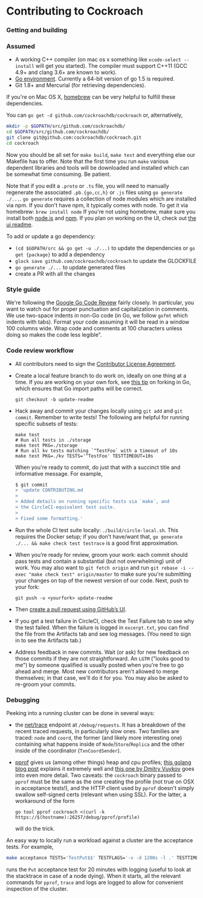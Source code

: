 # Contributing to Cockroach

### Getting and building

### Assumed
 * A working C++ compiler (on mac os x something like `xcode-select
   --install` will get you started). The compiler must support C++11
   (GCC 4.9+ and clang 3.6+ are known to work).
 * [Go environment](http://golang.org/doc/code.html). Currently a
   64-bit version of go 1.5 is required.
 * Git 1.8+ and Mercurial (for retrieving dependencies).

If you're on Mac OS X, [homebrew](http://brew.sh/) can be very helpful to fulfill these dependencies.

You can `go get -d github.com/cockroachdb/cockroach` or, alternatively,

```bash
mkdir -p $GOPATH/src/github.com/cockroachdb/
cd $GOPATH/src/github.com/cockroachdb/
git clone git@github.com:cockroachdb/cockroach.git
cd cockroach
```

Now you should be all set for `make build`, `make test` and everything else our Makefile has to
offer. Note that the first time you run `make` various dependent libraries and tools will be
downloaded and installed which can be somewhat time consuming. Be patient.

Note that if you edit a `.proto` or `.ts` file, you will need to manually regenerate the associated `.pb.{go,cc,h}` or `.js` files using `go generate ./...`.
`go generate` requires a collection of node modules which are installed via npm. If you don't have npm, it typically comes with node. To get it via homebrew:
`brew install node`
If you're not using homebrew, make sure you install both [node.js](https://nodejs.org/) and [npm](https://www.npmjs.com/).
If you plan on working on the UI, check out [the ui readme](ui).

To add or update a go dependency:
- `(cd $GOPATH/src && go get -u ./...)` to update the dependencies or `go get {package}` to add a dependency
- `glock save github.com/cockroachdb/cockroach` to update the GLOCKFILE
- `go generate ./...` to update generated files
- create a PR with all the changes

### Style guide
We're following the [Google Go Code Review](https://code.google.com/p/go-wiki/wiki/CodeReviewComments) fairly closely. In particular, you want to watch out for proper punctuation and capitalization in comments. We use two-space indents in non-Go code (in Go, we follow `gofmt` which indents with tabs). Format your code assuming it will be read in a window 100 columns wide. Wrap code and comments at 100 characters unless doing so makes the code less legible".

### Code review workflow

+ All contributors need to sign the
  [Contributor License Agreement](https://cla-assistant.io/cockroachdb/cockroach).

+ Create a local feature branch to do work on, ideally on one thing at a time.
  If you are working on your own fork, see
  [this tip](http://blog.campoy.cat/2014/03/github-and-go-forking-pull-requests-and.html)
  on forking in Go, which ensures that Go import paths will be correct.

  `git checkout -b update-readme`

+ Hack away and commit your changes locally using `git add` and `git commit`. Remember to write tests! The following are helpful for running specific subsets of tests:
  ```
  make test
  # Run all tests in ./storage
  make test PKG=./storage
  # Run all kv tests matching `^TestFoo` with a timeout of 10s
  make test PKG=./kv TESTS='^TestFoo' TESTTIMEOUT=10s
  ```

  When you're ready to commit, do just that with a succinct title and informative
  message. For example,

  ```bash
  $ git commit
  > 'update CONTRIBUTING.md
  >
  > Added details on running specific tests via `make`, and
  > the CircleCI-equivalent test suite.
  >
  > Fixed some formatting.'
  ```

+ Run the whole CI test suite locally: `./build/circle-local.sh`. This requires the Docker setup; if you don't have/want that, `go generate ./... && make check test testrace` is a good first approximation.

+ When you’re ready for review, groom your work: each commit should pass tests and contain a substantial (but not overwhelming) unit of work. You may also want to `git fetch origin` and run `git rebase -i --exec "make check test" origin/master` to make sure you're submitting your changes on top of the newest version of our code. Next, push to your fork:

  `git push -u <yourfork> update-readme`

+ Then [create a pull request using GitHub’s UI](https://help.github.com/articles/creating-a-pull-request).

+ If you get a test failure in CircleCI, check the Test Failure tab to see why the test failed. When the failure is logged in `excerpt.txt`, you can find the file from the Artifacts tab and see log messages. (You need to sign in to see the Artifacts tab.)

+ Address feedback in new commits. Wait (or ask) for new feedback on those commits if they are not straightforward. An `LGTM` ("looks good to me") by someone qualified is usually posted when you're free to go ahead and merge. Most new contributors aren't allowed to merge themselves; in that case, we'll do it for you. You may also be asked to re-groom your commits.


### Debugging

Peeking into a running cluster can be done in several ways:

* the [net/trace](https://godoc.org/golang.org/x/net/trace) endpoint at `/debug/requests`.
  It has a breakdown of the recent traced requests, in particularly slow ones. Two families are traced: `node` and `coord`, the former (and likely more interesting one) containing what happens inside of `Node`/`Store`/`Replica` and the other inside of the coordinator (`TxnCoordSender`).
* [pprof](https://golang.org/pkg/net/http/pprof/) gives us (among other things) heap and cpu profiles; [this golang blog post](http://blog.golang.org/profiling-go-programs) explains it extremely well and [this one by Dmitry Vuykov](https://software.intel.com/en-us/blogs/2014/05/10/debugging-performance-issues-in-go-programs) goes into even more detail. Two caveats: the `cockroach` binary passed to `pprof` must be the same as the one creating the profile (not true on OSX in acceptance tests!), and the HTTP client used by `pprof` doesn't simply swallow self-signed certs (relevant when using SSL). For the latter, a workaround of the form

  ```
  go tool pprof cockroach <(curl -k https://$(hostname):26257/debug/pprof/profile)
  ```
  will do the trick.

An easy way to locally run a workload against a cluster are the acceptance tests.
For example,

```bash
make acceptance TESTS='TestPut$$' TESTFLAGS='-v -d 1200s -l .' TESTTIMEOUT=1210s
```

runs the `Put` acceptance test for 20 minutes with logging (useful to look at the stacktrace in case of a node dying). When it starts, all the relevant commands for `pprof`, `trace` and logs are logged to allow for convenient inspection of the cluster.
